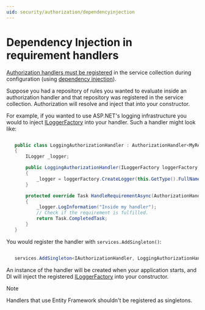 ```yaml
---
uid: security/authorization/dependencyinjection
---
```

<a name=security-authorization-di></a>

# Dependency Injection in requirement handlers

[Authorization handlers must be registered](policies.md#security-authorization-policies-based-handler-registration.md) in the service collection during configuration (using [dependency injection](../../fundamentals/dependency-injection.md#fundamentals-dependency-injection.md)).

Suppose you had a repository of rules you wanted to evaluate inside an authorization handler and that repository was registered in the service collection.  Authorization will resolve and inject that into your constructor.

For example, if you wanted to use ASP.NET's logging infrastructure you would to inject [ILoggerFactory](http://docs.asp.net/projects/api/en/latest/autoapi/Microsoft/Extensions/Logging/ILoggerFactory/index.html.md#Microsoft.Extensions.Logging.ILoggerFactory.md) into your handler. Such a handler might look like:

<!-- literal_block {"ids": [], "linenos": false, "xml:space": "preserve", "language": "c#"} -->

````c#

   public class LoggingAuthorizationHandler : AuthorizationHandler<MyRequirement>
   {
       ILogger _logger;

       public LoggingAuthorizationHandler(ILoggerFactory loggerFactory)
       {
           _logger = loggerFactory.CreateLogger(this.GetType().FullName);
       }

       protected override Task HandleRequirementAsync(AuthorizationHandlerContext context, MyRequirement requirement)
       {
           _logger.LogInformation("Inside my handler");
           // Check if the requirement is fulfilled.
           return Task.CompletedTask;
       }
   }
   ````

You would register the handler with `services.AddSingleton()`:

<!-- literal_block {"ids": [], "linenos": false, "xml:space": "preserve", "language": "c#"} -->

````c#

   services.AddSingleton<IAuthorizationHandler, LoggingAuthorizationHandler>();
   ````

An instance of the handler will be created when your application starts, and DI will inject the registered [ILoggerFactory](http://docs.asp.net/projects/api/en/latest/autoapi/Microsoft/Extensions/Logging/ILoggerFactory/index.html.md#Microsoft.Extensions.Logging.ILoggerFactory.md) into your constructor.

> [!NOTE]
> Handlers that use Entity Framework shouldn't be registered as singletons.

